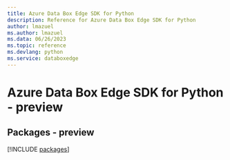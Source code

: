 ```yaml
---
title: Azure Data Box Edge SDK for Python
description: Reference for Azure Data Box Edge SDK for Python
author: lmazuel
ms.author: lmazuel
ms.data: 06/26/2023
ms.topic: reference
ms.devlang: python
ms.service: databoxedge
---
```

# Azure Data Box Edge SDK for Python - preview
## Packages - preview
[!INCLUDE [packages](data-box-edge-index.md)]